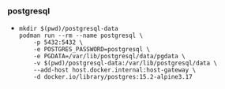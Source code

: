 ### postgresql

* ```shell
  mkdir $(pwd)/postgresql-data
  podman run --rm --name postgresql \
      -p 5432:5432 \
      -e POSTGRES_PASSWORD=postgresql \
      -e PGDATA=/var/lib/postgresql/data/pgdata \
      -v $(pwd)/postgresql-data:/var/lib/postgresql/data \
      --add-host host.docker.internal:host-gateway \
      -d docker.io/library/postgres:15.2-alpine3.17
  ```